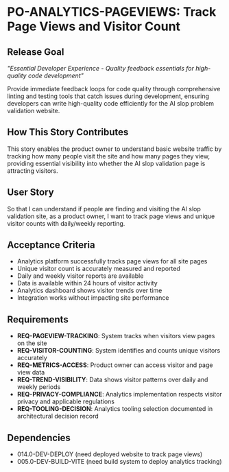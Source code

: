 # PO-ANALYTICS-PAGEVIEWS: Track Page Views and Visitor Count

## Release Goal

_"Essential Developer Experience - Quality feedback essentials for high-quality code development"_

Provide immediate feedback loops for code quality through comprehensive linting and testing tools that catch issues during development, ensuring developers can write high-quality code efficiently for the AI slop problem validation website.

## How This Story Contributes

This story enables the product owner to understand basic website traffic by tracking how many people visit the site and how many pages they view, providing essential visibility into whether the AI slop validation page is attracting visitors.

## User Story

So that I can understand if people are finding and visiting the AI slop validation site, as a product owner, I want to track page views and unique visitor counts with daily/weekly reporting.

## Acceptance Criteria

- Analytics platform successfully tracks page views for all site pages
- Unique visitor count is accurately measured and reported
- Daily and weekly visitor reports are available
- Data is available within 24 hours of visitor activity
- Analytics dashboard shows visitor trends over time
- Integration works without impacting site performance

## Requirements

- **REQ-PAGEVIEW-TRACKING**: System tracks when visitors view pages on the site
- **REQ-VISITOR-COUNTING**: System identifies and counts unique visitors accurately
- **REQ-METRICS-ACCESS**: Product owner can access visitor and page view data
- **REQ-TREND-VISIBILITY**: Data shows visitor patterns over daily and weekly periods
- **REQ-PRIVACY-COMPLIANCE**: Analytics implementation respects visitor privacy and applicable regulations
- **REQ-TOOLING-DECISION**: Analytics tooling selection documented in architectural decision record

## Dependencies

- 014.0-DEV-DEPLOY (need deployed website to track page views)
- 005.0-DEV-BUILD-VITE (need build system to deploy analytics tracking)
